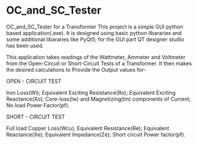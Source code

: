 # OC_and_SC_Tester
OC_and_SC_Tester for a Transformer
This project is a simple GUI python based application(.exe). It is designed using basic python libararies and some additional libararies like PyQt5; for the GUI part QT designer studio has been used.

This application takes readings of the Wattmeter, Ammeter and Voltmeter from the Open-Circuit or Short-Circuit Tests of a Transformer. It then makes the desired calculations to Provide the Output values for-

OPEN - CIRCUIT TEST

Iron Loss(Wi);
Equivalent Exciting Resistance(Ro);
Equivalent Exciting Reactance(Xo);
Core-loss(Iw) and Magnetizing(Im) components of Current;
No load Power Factor(pf).

SHORT - CIRCUIT TEST

Full load Copper Loss(Wcu);
Equivalent Resistance(Re);
Equivalent Reactance(Xe);
Equivalent Impedance(Ze);
Short circuit Power factor(pf).
